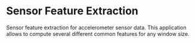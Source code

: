 # Sensor Feature Extraction
Sensor feature extraction for accelerometer sensor data. This application allows to compute several different common features for any window size.
